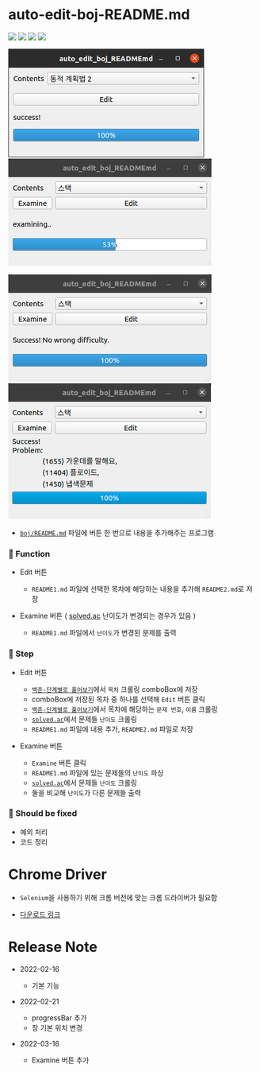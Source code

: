 # auto-edit-boj-README.md

<img src="https://img.shields.io/badge/Python-3776AB?style=flat-square&logo=python&logoColor=white"/> <img src="https://img.shields.io/badge/Selenium-43B02A?style=flat-square&logo=selenium&logoColor=white"/> <img src="https://img.shields.io/badge/PySide6-41CD52?style=flat-square&logo=qt&logoColor=white"/> <img src="https://img.shields.io/badge/BeautifulSoup4-41454A?style=flat-square&logoColor=white"/>

![preview](./preview.png)
![preview3](./preview3.png)

![preview4](./preview4.png)
![preview2](./preview2.png)

* [`boj/README.md`](https://github.com/kkg5/boj#%EB%B0%B1%EC%A4%80boj-) 파일에 버튼 한 번으로 내용을 추가해주는 프로그램

 ### 🚴 Function

 * Edit 버튼
   - `README1.md` 파일에 선택한 목차에 해당하는 내용을 추가해 `README2.md`로 저장

 * Examine 버튼 ( [solved.ac](https://solved.ac) 난이도가 변경되는 경우가 있음 )
   - `README1.md` 파일에서 `난이도`가 변경된 문제를 출력

### 👣 Step

* Edit 버튼
  - [`백준-단계별로 풀어보기`](https://www.acmicpc.net/step)에서 `목차` 크롤링 comboBox에 저장
  - comboBox에 저장된 목차 중 하나를 선택해 `Edit` 버튼 클릭
  - [`백준-단계별로 풀어보기`](https://www.acmicpc.net/step)에서 목차에 해당하는 `문제 번호`, `이름` 크롤링
  - [`solved.ac`](https://solved.ac)에서 문제들 `난이도` 크롤링
  - `README1.md` 파일에 내용 추가, `README2.md` 파일로 저장

* Examine 버튼
  - `Examine` 버튼 클릭
  - `README1.md` 파일에 있는 문제들의 `난이도` 파싱
  - [`solved.ac`](https://solved.ac)에서 문제들 `난이도` 크롤링
  - 둘을 비교해 `난이도`가 다른 문제들 출력

### 🔧 Should be fixed

* 예외 처리
* 코드 정리

# Chrome Driver

- `Selenium`을 사용하기 위해 크롬 버전에 맞는 크롬 드라이버가 필요함

- [다운로드 링크](https://sites.google.com/chromium.org/driver) 

# Release Note

* 2022-02-16
  * 기본 기능

* 2022-02-21
  * progressBar 추가
  * 창 기본 위치 변경

* 2022-03-16
  * Examine 버튼 추가
